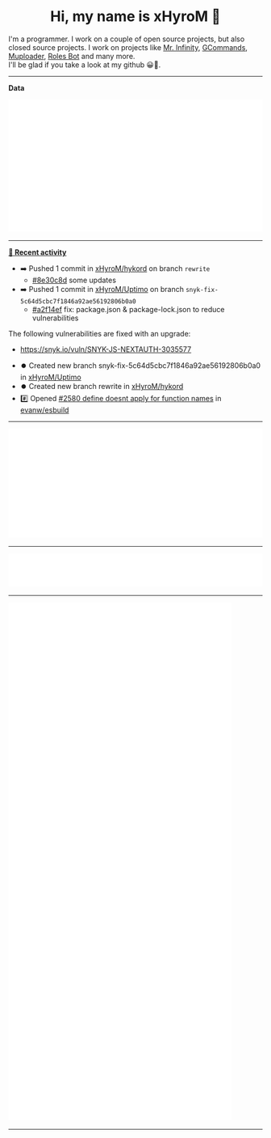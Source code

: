 <p align="center">
    <!-- <img src="https://avatars.githubusercontent.com/u/56601352" width="192" alt="hyro's pfp" /> -->
    <h1 align="center">Hi, my name is xHyroM 👋</h1>
</p>

I'm a programmer. I work on a couple of open source projects, but also closed source projects. I work on projects like [Mr. Infinity](https://discord.com/oauth2/authorize?client_id=720321585625694239&scope=bot%20applications.commands&permissions=8&redirect_uri=https://blobs.gq/imanager&prompt=consent&response_type=code), [GCommands](https://github.com/Garlic-Team/GCommands), [Muploader](https://github.com/xHyroM/Muploader), [Roles Bot](https://github.com/xHyroM/roles-bot) and many more.  
I'll be glad if you take a look at my github 😀👀.

___
**Data**

<img src="https://github.com/xHyroM/xHyroM/blob/master/.cache/base.svg">

___

**[📰 Recent activity](https://github.com/xHyroM)**
* ➡️ Pushed 1 commit in [xHyroM/hykord](https://github.com/xHyroM/hykord) on branch `rewrite`
  * [#8e30c8d](https://github.com/xHyroM/hykord/commit/8e30c8d) some updates
* ➡️ Pushed 1 commit in [xHyroM/Uptimo](https://github.com/xHyroM/Uptimo) on branch `snyk-fix-5c64d5cbc7f1846a92ae56192806b0a0`
  * [#a2f14ef](https://github.com/xHyroM/Uptimo/commit/a2f14ef) fix: package.json &amp; package-lock.json to reduce vulnerabilities

The following vulnerabilities are fixed with an upgrade:
- https://snyk.io/vuln/SNYK-JS-NEXTAUTH-3035577
* ⏺️ Created new branch snyk-fix-5c64d5cbc7f1846a92ae56192806b0a0 in [xHyroM/Uptimo](https://github.com/xHyroM/Uptimo)
* ⏺️ Created new branch rewrite in [xHyroM/hykord](https://github.com/xHyroM/hykord)
* #️⃣ Opened [#2580 define doesnt apply for function names](https://github.com/evanw/esbuild/issues/2580) in [evanw/esbuild](https://github.com/evanw/esbuild)


___

<img src="https://github.com/xHyroM/xHyroM/blob/master/.cache/isocalendar.svg">

___

<img src="https://github.com/xHyroM/xHyroM/blob/master/.cache/languages.svg">

___

<img src="https://github.com/xHyroM/xHyroM/blob/master/.cache/achievements.svg">

___
